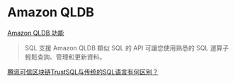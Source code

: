 # Amazon QLDB

[Amazon QLDB 功能](https://aws.amazon.com/tw/qldb/features/)

> SQL 支援 Amazon QLDB 類似 SQL 的 API 可讓您使用熟悉的 SQL 運算子輕鬆查詢、管理和更新資料。


[腾讯可信区块链TrustSQL与传统的SQL语言有何区别？](https://trustsql.qq.com/chain_oss/Q&A.html)